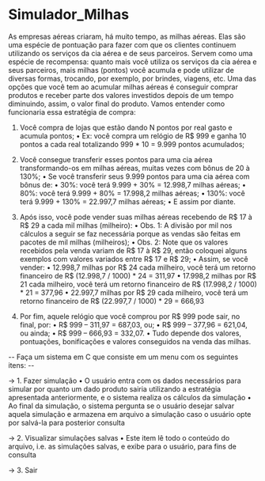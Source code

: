 # Simulador_Milhas
As empresas aéreas criaram, há muito tempo, as milhas aéreas. Elas são uma espécie de
pontuação para fazer com que os clientes continuem utilizando os serviços da cia aérea e de
seus parceiros. Servem como uma espécie de recompensa: quanto mais você utiliza os serviços
da cia aérea e seus parceiros, mais milhas (pontos) você acumula e pode utilizar de diversas
formas, trocando, por exemplo, por brindes, viagens, etc.
Uma das opções que você tem ao acumular milhas aéreas é conseguir comprar produtos
e receber parte dos valores investidos depois de um tempo diminuindo, assim, o valor final do
produto. Vamos entender como funcionaria essa estratégia de compra:

1. Você compra de lojas que estão dando N pontos por real gasto e acumula pontos;
• Ex: você compra um relógio de R$ 999 e ganha 10 pontos a cada real
totalizando 999 * 10 = 9.999 pontos acumulados;

2. Você consegue transferir esses pontos para uma cia aérea transformando-os em
milhas aéreas, muitas vezes com bônus de 20 à 130%;
• Se você transferir seus 9.999 pontos para uma cia aérea com bônus de:
• 30%: você terá 9.999 + 30% = 12.998,7 milhas aéreas;
• 80%: você terá 9.999 + 80% = 17.998,2 milhas aéreas;
• 130%: você terá 9.999 + 130% = 22.997,7 milhas aéreas;
• E assim por diante.

3. Após isso, você pode vender suas milhas aéreas recebendo de R$ 17 à R$ 29 a cada
mil milhas (milheiro):
• Obs. 1: A divisão por mil nos cálculos a seguir se faz necessária porque as
vendas são feitas em pacotes de mil milhas (milheiros);
• Obs. 2: Note que os valores recebidos pela venda variam de R$ 17 à R$ 29,
então coloquei alguns exemplos com valores variados entre R$ 17 e R$ 29;
• Assim, se você vender:
• 12.998,7 milhas por R$ 24 cada milheiro, você terá um retorno
financeiro de R$ (12.998,7 / 1000) * 24 = 311,97
• 17.998,2 milhas por R$ 21 cada milheiro, você terá um retorno
financeiro de R$ (17.998,2 / 1000) * 21 = 377,96
• 22.997,7 milhas por R$ 29 cada milheiro, você terá um retorno
financeiro de R$ (22.997,7 / 1000) * 29 = 666,93

4. Por fim, aquele relógio que você comprou por R$ 999 pode sair, no final, por:
• R$ 999 – 311,97 = 687,03, ou;
• R$ 999 – 377,96 = 621,04, ou ainda;
• R$ 999 – 666,93 = 332,07.
• Tudo depende dos valores, pontuações, bonificações e valores conseguidos
na venda das milhas.

-- Faça um sistema em C que consiste em um menu com os seguintes itens: --

-> 1. Fazer simulação
• O usuário entra com os dados necessários para simular por quanto um dado produto
sairia utilizando a estratégia apresentada anteriormente, e o sistema realiza os
cálculos da simulação
• Ao final da simulação, o sistema pergunta se o usuário desejar salvar aquela
simulação e armazena em arquivo a simulação caso o usuário opte por salvá-la para
posterior consulta

-> 2. Visualizar simulações salvas
• Este item lê todo o conteúdo do arquivo, i.e. as simulações salvas, e exibe para o
usuário, para fins de consulta

-> 3. Sair

